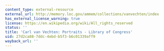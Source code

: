 ```yaml
---
content_type: external-resource
external_url: http://memory.loc.gov/ammem/collections/vanvechten/index.html
has_external_license_warning: true
license: https://en.wikipedia.org/wiki/All_rights_reserved
status: ''
title: 'Carl van Vechten: Portraits - Library of Congress'
uid: 27d2ca88-7ddc-4ebd-b5f3-b6c01339aff9
wayback_url: ''
---
```

